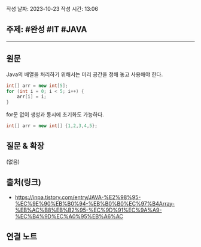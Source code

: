 작성 날짜: 2023-10-23
작성 시간: 13:06

## 주제: #완성  #IT #JAVA 

----
## 원문

Java의 배열을 처리하기 위해서는 미리 공간을 정해 놓고 사용해야 한다.

```java
int[] arr = new int[5];
for (int i = 0; i < 5; i++) {
	arr[i] = i;
}
```

for문 없이 생성과 동시에 초기화도 가능하다.
```java
int[] arr = new int[] {1,2,3,4,5};
```

## 질문 & 확장

(없음)

## 출처(링크)
- https://inpa.tistory.com/entry/JAVA-%E2%98%95-%EC%9E%90%EB%B0%94-%EB%B0%B0%EC%97%B4Array-%EB%AC%B8%EB%B2%95-%EC%9D%91%EC%9A%A9-%EC%B4%9D%EC%A0%95%EB%A6%AC


## 연결 노트










